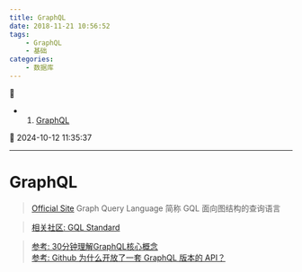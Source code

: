 ```yaml
---
title: GraphQL
date: 2018-11-21 10:56:52
tags: 
    - GraphQL
    - 基础
categories: 
    - 数据库
---
```


💠

- 1. [GraphQL](#graphql)

💠 2024-10-12 11:35:37
****************************************
# GraphQL
> [Official Site](https://graphql.cn/)  Graph Query Language 简称 GQL 面向图结构的查询语言

> [相关社区: GQL Standard](https://www.gqlstandards.org/)

> [参考: 30分钟理解GraphQL核心概念](https://segmentfault.com/a/1190000014131950)  
> [参考: Github 为什么开放了一套 GraphQL 版本的 API？](https://www.oschina.net/news/78302/why-github-open-graphql-api?p=1)  
